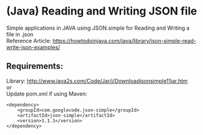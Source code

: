 # (Java) Reading and Writing JSON file
Simple applications in JAVA using JSON.simple for Reading and Writing a file in .json
<br>
Reference Article: https://howtodoinjava.com/java/library/json-simple-read-write-json-examples/

## Requirements:
Library: http://www.java2s.com/Code/Jar/j/Downloadjsonsimple11jar.htm <br>
or<br>
Update pom.xml if using Maven:
```
<dependency>
    <groupId>com.googlecode.json-simple</groupId>
    <artifactId>json-simple</artifactId>
    <version>1.1.1</version>
</dependency>
```
